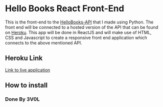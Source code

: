 # Hello Books React Front-End
This is the front-end to the [HelloBooks-API](https://github.com/3V0L/hellobooks_api) that I made using Python. The front end will be connected to a hosted version of the API that can be found on [Heroku](https://hellobooks-tapiwa.herokuapp.com/). This app will be done in ReactJS and will make use of HTML, CSS and Javascript to create a responsive front end application which connects to the above mentioned API.

## Heroku Link
[Link to live application](https://hellobooks-cp4.herokuapp.com/auth-register)

## How to install


### Done By 3V0L